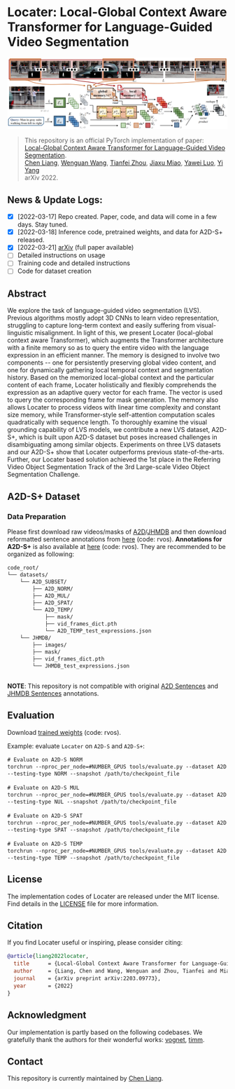 # Locater: Local-Global Context Aware Transformer for Language-Guided Video Segmentation

<div align="center">
  <img src="assets/pipeline.png">
</div>

> This repository is an official PyTorch implementation of paper:<br>
> [Local-Global Context Aware Transformer for Language-Guided Video Segmentation](https://arxiv.org/abs/2203.09773).<br>
> [Chen Liang](https://leonnnop.github.io/), [Wenguan Wang](https://sites.google.com/view/wenguanwang/), [Tianfei Zhou](https://www.tfzhou.com/), [Jiaxu Miao](https://scholar.google.com/citations?user=kQ-FWd8AAAAJ&hl=en), [Yawei Luo](https://scholar.google.com.sg/citations?user=pnVwaGsAAAAJ&hl=en), [Yi Yang](https://scholar.google.com/citations?user=RMSuNFwAAAAJ&hl=zh-CN) <br>
> arXiv 2022.

## News & Update Logs:
- [x] [2022-03-17] Repo created. Paper, code, and data will come in a few days. Stay tuned.
- [x] [2022-03-18] Inference code, pretrained weights, and data for A2D-S+ released.
- [x] [2022-03-21] [arXiv](https://arxiv.org/abs/2203.09773) (full paper available)
- [ ] Detailed instructions on usage
- [ ] Training code and detailed instructions
- [ ] Code for dataset creation

## Abstract

We explore the task of language-guided video segmentation (LVS). Previous algorithms mostly adopt 3D CNNs to learn video representation, struggling to capture long-term context and easily suffering from visual-linguistic misalignment. In light of this, we present Locater (local-global context aware Transformer), which augments the Transformer architecture with a finite memory so as to query the entire video with the language expression in an efficient manner. The memory is designed to involve two components -- one for persistently preserving global video content, and one for dynamically gathering local temporal context and segmentation history. Based on the memorized local-global context and the particular content of each frame, Locater holistically and flexibly comprehends the expression as an adaptive query vector for each frame. The vector is used to query the corresponding frame for mask generation. The memory also allows Locater to process videos with linear time complexity and constant size memory, while Transformer-style self-attention computation scales quadratically with sequence length. To thoroughly examine the visual grounding capability of LVS models, we contribute a new LVS dataset, A2D-S+, which is built upon A2D-S dataset but poses increased challenges in disambiguating among similar objects. Experiments on three LVS datasets and our A2D-S+ show that Locater outperforms previous state-of-the-arts. Further, our Locater based solution achieved the 1st place in the Referring Video Object Segmentation Track of the 3rd Large-scale Video Object Segmentation Challenge.

## A2D-S+ Dataset

<!-- ## Installation -->

### Data Preparation

Please first download raw videos/masks of [A2D](https://web.eecs.umich.edu/~jjcorso/r/a2d/)/[JHMDB](http://jhmdb.is.tue.mpg.de/) and then download reformatted sentence annotations from [here](https://pan.baidu.com/s/1xdgYwhFIslr7-XEy9N5keQ) (code: rvos). **Annotations for A2D-S+** is also available at [here](https://pan.baidu.com/s/1xdgYwhFIslr7-XEy9N5keQ) (code: rvos).
They are recommended to be organized as following:

```
code_root/
└── datasets/
    └── A2D_SUBSET/
        ├── A2D_NORM/
        ├── A2D_MUL/
        ├── A2D_SPAT/
        └── A2D_TEMP/
        	├── mask/
        	├── vid_frames_dict.pth
        	└── A2D_TEMP_test_expressions.json
    └── JHMDB/
        ├── images/
        ├── mask/
        ├── vid_frames_dict.pth
        └── JHMDB_test_expressions.json
    
```

**NOTE**: This repository is not compatible with original [A2D Sentences](http://jhmdb.is.tue.mpg.de/) and [JHMDB Sentences](http://jhmdb.is.tue.mpg.de/) annotations.

## Evaluation

Download [trained weights](https://pan.baidu.com/s/1xdgYwhFIslr7-XEy9N5keQ) (code: rvos).

Example: evaluate ```Locater``` on ```A2D-S``` and ```A2D-S+```:

```
# Evaluate on A2D-S NORM
torchrun --nproc_per_node=#NUMBER_GPUS tools/evaluate.py --dataset A2D --testing-type NORM --snapshot /path/to/checkpoint_file

# Evaluate on A2D-S MUL
torchrun --nproc_per_node=#NUMBER_GPUS tools/evaluate.py --dataset A2D --testing-type NUL --snapshot /path/to/checkpoint_file

# Evaluate on A2D-S SPAT
torchrun --nproc_per_node=#NUMBER_GPUS tools/evaluate.py --dataset A2D --testing-type SPAT --snapshot /path/to/checkpoint_file

# Evaluate on A2D-S TEMP
torchrun --nproc_per_node=#NUMBER_GPUS tools/evaluate.py --dataset A2D --testing-type TEMP --snapshot /path/to/checkpoint_file

```

## License

The implementation codes of Locater are released under the MIT license. 
Find details in the [LICENSE](LICENSE) file for more information.


## Citation

If you find Locater useful or inspiring, please consider citing:

```bibtex
@article{liang2022locater,
  title      = {Local-Global Context Aware Transformer for Language-Guided Video},
  author     = {Liang, Chen and Wang, Wenguan and Zhou, Tianfei and Miao, Jiaxu and Luo, Yawei and Yang, Yi},
  journal    = {arXiv preprint arXiv:2203.09773},
  year       = {2022}
}
```

## Acknowledgment

Our implementation is partly based on the following codebases. We gratefully thank the authors for their wonderful works: 
[vognet](https://github.com/TheShadow29/vognet-pytorch),
[timm](https://github.com/rwightman/pytorch-image-models).


## Contact

This repository is currently maintained by [Chen Liang](mailto:leonnnop@gmail.com).

